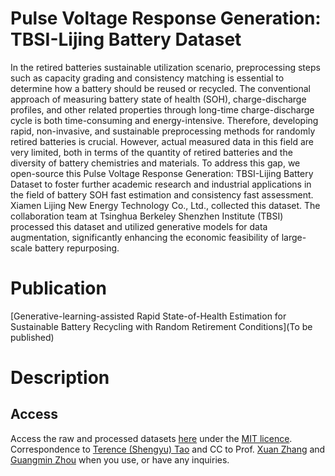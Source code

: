 # Pulse Voltage Response Generation: TBSI-Lijing Battery Dataset
In the retired batteries sustainable utilization scenario, preprocessing steps such as capacity grading and consistency matching is essential to determine how a battery should be reused or recycled. The conventional approach of measuring battery state of health (SOH), charge-discharge profiles, and other related properties through long-time charge-discharge cycle is both time-consuming and energy-intensive. Therefore, developing rapid, non-invasive, and sustainable preprocessing methods for randomly retired batteries is crucial. However, actual measured data in this field are very limited, both in terms of the quantity of retired batteries and the diversity of battery chemistries and materials. To address this gap, we open-source this Pulse Voltage Response Generation: TBSI-Lijing Battery Dataset to foster further academic research and industrial applications in the field of battery SOH fast estimation and consistency fast assessment. Xiamen Lijing New Energy Technology Co., Ltd., collected this dataset. The collaboration team at Tsinghua Berkeley Shenzhen Institute (TBSI) processed this dataset and utilized generative models for data augmentation, significantly enhancing the economic feasibility of large-scale battery repurposing.
# Publication
[Generative-learning-assisted Rapid State-of-Health Estimation for Sustainable Battery Recycling with Random Retirement Conditions](To be published)
# Description

## Access
Access the raw and processed datasets [here](https://zenodo.org/uploads/11671216) under the [MIT licence](https://github.com/terencetaothucb/Pulse-Voltage-Response-Generation/blob/main/LICENSE). Correspondence to [Terence (Shengyu) Tao](terencetaotbsi@gmail.com) and CC to Prof. [Xuan Zhang](xuanzhang@sz.tsinghua.edu.cn) and [Guangmin Zhou](guangminzhou@sz.tsinghua.edu.cn) when you use, or have any inquiries.
